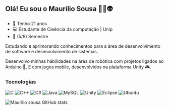 ## Olá! Eu sou o Maurilio Sousa 🖖🏼👽

- 🌱 Tenho 21 anos
- 💻 Estudante de Cieência da computação | Unip
- 🚩 (5/8) Semestre

Estudando e aprimorando conhecimentos para a área de desenvolvimento de software e desenvolvimento de sistemas.

Desenvolvo minhas habilidades na área de robótica com projetos ligados ao Arduino 🤖, E com jogos mobile, desenvolvidos na plataforma Unity 🎮.

### Tecnologias
![C](https://img.shields.io/badge/c-%2300599C.svg?style=for-the-badge&logo=c&logoColor=white) ![C++](https://img.shields.io/badge/c++-%2300599C.svg?style=for-the-badge&logo=c%2B%2B&logoColor=white) ![C#](https://img.shields.io/badge/c%23-%23239120.svg?style=for-the-badge&logo=csharp&logoColor=white) ![Java](https://img.shields.io/badge/java-%23ED8B00.svg?style=for-the-badge&logo=openjdk&logoColor=white) ![MySQL](https://img.shields.io/badge/mysql-4479A1.svg?style=for-the-badge&logo=mysql&logoColor=white) ![Unity](https://img.shields.io/badge/unity-%23000000.svg?style=for-the-badge&logo=unity&logoColor=white) ![Eclipse](https://img.shields.io/badge/Eclipse-FE7A16.svg?style=for-the-badge&logo=Eclipse&logoColor=white) ![Ubuntu](https://img.shields.io/badge/Ubuntu-E95420?style=for-the-badge&logo=ubuntu&logoColor=white)

![Maurilio sousa GitHub stats](https://github-readme-stats.vercel.app/api?username=maurilio-sousa&show_icons=true&theme=transparent)

